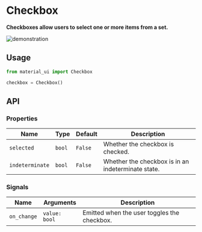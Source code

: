 # Checkbox

**Checkboxes allow users to select one or more items from a set.**

![demonstration](./checkbox.gif)

## Usage

```python
from material_ui import Checkbox

checkbox = Checkbox()
```

## API

### Properties

| Name            | Type   | Default | Description                                        |
| --------------- | ------ | ------- | -------------------------------------------------- |
| `selected`      | `bool` | `False` | Whether the checkbox is checked.                   |
| `indeterminate` | `bool` | `False` | Whether the checkbox is in an indeterminate state. |

### Signals

| Name        | Arguments     | Description                                 |
| ----------- | ------------- | ------------------------------------------- |
| `on_change` | `value: bool` | Emitted when the user toggles the checkbox. |
